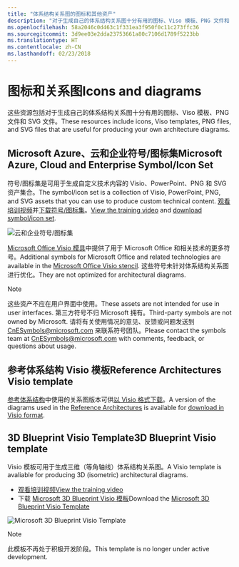 ```yaml
---
title: "体系结构关系图的图标和其他资产"
description: "对于生成自己的体系结构关系图十分有用的图标、Viso 模板、PNG 文件和 SVG 文件"
ms.openlocfilehash: 58a2046c0d463c1f331ea3f950f0c11c273ffc36
ms.sourcegitcommit: 3d9ee03e2dda23753661a80c7106d1789f5223bb
ms.translationtype: HT
ms.contentlocale: zh-CN
ms.lasthandoff: 02/23/2018
---
```

# <a name="icons-and-diagrams"></a><span data-ttu-id="c2af7-103">图标和关系图</span><span class="sxs-lookup"><span data-stu-id="c2af7-103">Icons and diagrams</span></span>

<span data-ttu-id="c2af7-104">这些资源包括对于生成自己的体系结构关系图十分有用的图标、Viso 模板、PNG 文件和 SVG 文件。</span><span class="sxs-lookup"><span data-stu-id="c2af7-104">These resources include icons, Viso templates, PNG files, and SVG files that are useful for producing your own architecture diagrams.</span></span>

## <a name="microsoft-azure-cloud-and-enterprise-symbolicon-set"></a><span data-ttu-id="c2af7-105">Microsoft Azure、云和企业符号/图标集</span><span class="sxs-lookup"><span data-stu-id="c2af7-105">Microsoft Azure, Cloud and Enterprise Symbol/Icon Set</span></span>

<span data-ttu-id="c2af7-106">符号/图标集是可用于生成自定义技术内容的 Visio、PowerPoint、PNG 和 SVG 资产集合。</span><span class="sxs-lookup"><span data-stu-id="c2af7-106">The symbol/icon set is a collection of Visio, PowerPoint, PNG, and SVG assets that you can use to produce custom technical content.</span></span>
<span data-ttu-id="c2af7-107">[观看培训视频](http://aka.ms/CnESymbolsVideo)并[下载符号/图标集](http://aka.ms/CnESymbols)。</span><span class="sxs-lookup"><span data-stu-id="c2af7-107">[View the training video](http://aka.ms/CnESymbolsVideo) and [download symbol/icon set](http://aka.ms/CnESymbols).</span></span> 

![云和企业符号/图标集](./_images/CnESymbols.png)

<span data-ttu-id="c2af7-109">[Microsoft Office Visio 模具](http://www.microsoft.com/download/details.aspx?id=35772)中提供了用于 Microsoft Office 和相关技术的更多符号。</span><span class="sxs-lookup"><span data-stu-id="c2af7-109">Additional symbols for Microsoft Office and related technologies are available in the [Microsoft Office Visio stencil](http://www.microsoft.com/download/details.aspx?id=35772).</span></span> <span data-ttu-id="c2af7-110">这些符号未针对体系结构关系图进行优化。</span><span class="sxs-lookup"><span data-stu-id="c2af7-110">They are not optimized for architectural diagrams.</span></span>   

> [!NOTE]
> <span data-ttu-id="c2af7-111">这些资产不应在用户界面中使用。</span><span class="sxs-lookup"><span data-stu-id="c2af7-111">These assets are not intended for use in user interfaces.</span></span> <span data-ttu-id="c2af7-112">第三方符号不归 Microsoft 拥有。</span><span class="sxs-lookup"><span data-stu-id="c2af7-112">Third-party symbols are not owned by Microsoft.</span></span>
> <span data-ttu-id="c2af7-113">请将有关使用情况的意见、反馈或问题发送到 [CnESymbols@microsoft.com](mailto:CnESymbols@microsoft.com) 来联系符号团队。</span><span class="sxs-lookup"><span data-stu-id="c2af7-113">Please contact the symbols team at [CnESymbols@microsoft.com](mailto:CnESymbols@microsoft.com) with comments, feedback, or questions about usage.</span></span>

## <a name="reference-architectures-visio-template"></a><span data-ttu-id="c2af7-114">参考体系结构 Visio 模板</span><span class="sxs-lookup"><span data-stu-id="c2af7-114">Reference Architectures Visio template</span></span> 

<span data-ttu-id="c2af7-115">[参考体系结构](../reference-architectures/index.md)中使用的关系图版本可供[以 Visio 格式下载](https://aka.ms/arch-diagrams)。</span><span class="sxs-lookup"><span data-stu-id="c2af7-115">A version of the diagrams used in the [Reference Architectures](../reference-architectures/index.md) is available for [download in Visio format](https://aka.ms/arch-diagrams).</span></span>

## <a name="3d-blueprint-visio-template"></a><span data-ttu-id="c2af7-116">3D Blueprint Visio Template</span><span class="sxs-lookup"><span data-stu-id="c2af7-116">3D Blueprint Visio template</span></span>

<span data-ttu-id="c2af7-117">Visio 模板可用于生成三维（等角轴线）体系结构关系图。</span><span class="sxs-lookup"><span data-stu-id="c2af7-117">A Visio template is avaliable for producing 3D (isometric) architectural diagrams.</span></span>

- [<span data-ttu-id="c2af7-118">观看培训视频</span><span class="sxs-lookup"><span data-stu-id="c2af7-118">View the training video</span></span>](http://aka.ms/3dBlueprintTemplateVideo) 
- <span data-ttu-id="c2af7-119">下载 [Microsoft 3D Blueprint Visio 模板](http://aka.ms/3DBlueprintTemplate)</span><span class="sxs-lookup"><span data-stu-id="c2af7-119">Download the [Microsoft 3D Blueprint Visio Template](http://aka.ms/3DBlueprintTemplate)</span></span>

![Microsoft 3D Blueprint Visio Template](./_images/3DBlueprintVisioTemplate.png)

> [!NOTE]
> <span data-ttu-id="c2af7-121">此模板不再处于积极开发阶段。</span><span class="sxs-lookup"><span data-stu-id="c2af7-121">This template is no longer under active development.</span></span>
